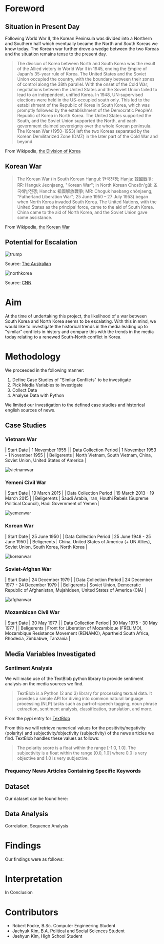 # Foreword

## Situation in Present Day

Following World War II, the Korean Peninsula was divided into a Northern and Southern half which eventually became the North and South Koreas we know today. The Korean war further drove a wedge between the two Koreas and the situation remains tense to the present day.

> The division of Korea between North and South Korea was the result of the Allied victory in World War II in 1945, ending the Empire of Japan's 35-year rule of Korea. The United States and the Soviet Union occupied the country, with the boundary between their zones of control along the 38th parallel. With the onset of the Cold War, negotiations between the United States and the Soviet Union failed to lead to an independent, unified Korea. In 1948, UN-supervised elections were held in the US-occupied south only. This led to the establishment of the Republic of Korea in South Korea, which was promptly followed by the establishment of the Democratic People's Republic of Korea in North Korea. The United States supported the South, and the Soviet Union supported the North, and each government claimed sovereignty over the whole Korean peninsula. The Korean War (1950–1953) left the two Koreas separated by the Korean Demilitarized Zone (DMZ) in the later part of the Cold War and beyond.

From Wikipedia, [the Division of Korea](https://en.wikipedia.org/wiki/Division_of_Korea)

## Korean War

> The Korean War (in South Korean Hangul: 한국전쟁; Hanja: 韓國戰爭; RR: Hanguk Jeonjaeng, "Korean War"; in North Korean Chosŏn'gŭl: 조국해방전쟁; Hancha: 祖國解放戰爭; MR: Choguk haebang chǒnjaeng, "Fatherland Liberation War"; 25 June 1950 – 27 July 1953) began when North Korea invaded South Korea. The United Nations, with the United States as the principal force, came to the aid of South Korea. China came to the aid of North Korea, and the Soviet Union gave some assistance.

From Wikipedia, [the Korean War](https://en.wikipedia.org/wiki/Korean_War)

## Potential for Escalation

![trump](http://i.imgur.com/Q1xzzj4.png "Trump North Korea")

Source: [The Australian](http://www.theaustralian.com.au/news/world/the-times/trump-tells-senator-he-is-prepared-to-go-to-war-over-north-korea/news-story/ef6283a4a11717820f1f9548ed43d5d9)

![northkorea](http://i.imgur.com/6chVdBJ.png "North Korea Missile Test")

Source: [CNN](http://edition.cnn.com/2017/07/31/asia/north-korea-missile-test-catchup/index.html)

# Aim

At the time of undertaking this project, the likelihood of a war between South Korea and North Korea seems to be escalating. With this in mind, we would like to investigate the historical trends in the media leading up to "similar" conflicts in history and compare this with the trends in the media today relating to a renewed South-North conflict in Korea.

# Methodology

We proceeded in the following manner:

1. Define Case Studies of "Similar Conflicts" to be investigate
2. Pick Media Variables to Investigate
3. Collect Data
4. Analyse Data with Python 

We limited our investigation to the defined case studies and historical english sources of news.

## Case Studies

### Vietnam War

| Start Date | 1 November 1955 |
| Data Collection Period | 1 November 1953 - 1 November 1955 |
| Beligerents | North Vietnam, South Vietnam, China, Soviet Union, United States of America |

![vietnamwar](http://jackietywls.weebly.com/uploads/1/7/2/7/17279018/7394841_orig.png "Vietnam War")

### Yemeni Civil War

| Start Date | 19 March 2015 |
| Data Collection Period | 19 March 2013 - 19 March 2015 |
| Beligerents | Saudi Arabia, Iran, Houthi Rebels (Supreme Political Council), Hadi Government of Yemen |

![yemenwar](http://static1.businessinsider.com/image/551575796bb3f7470c8e52ec-1190-625/these-maps-show-what-could-happen-next-in-yemen--and-how-it-could-impact-global-politics.jpg "Yemeni Civil War")

### Korean War

| Start Date | 25 June 1950 |
| Data Collection Period | 25 June 1948 - 25 June 1950 |
| Beligerents | China, United States of America (+ UN Allies), Soviet Union, South Korea, North Korea |

![koreanwar](https://kollathdesign.com/wp-content/uploads/2017/01/map_korean_war-800x389.png "Korean War")

### Soviet-Afghan War

| Start Date | 24 December 1979 |
| Data Collection Period | 24 December 1977 - 24 December 1979 |
| Beligerents | Soviet Union, Democratic Republic of Afghanistan, Mujahideen, United States of America (CIA) |

![afghanwar](https://en.wikipedia.org/wiki/Soviet%E2%80%93Afghan_War#/media/File:SovietInvasionAfghanistanMap.png "Soviet-Afghan War")

### Mozambican Civil War

| Start Date | 30 May 1977 |
| Data Collection Period | 30 May 1975 - 30 May 1977 |
| Beligerents | Front for Liberation of Mozambique (FRELIMO), Mozambique Resistance Movement (RENAMO), Apartheid South Africa, Rhodesia, Zimbabwe, Tanzania |

## Media Variables Investigated

### Sentiment Analysis

We will make use of the TextBlob python library to provide sentiment analysis on the media sources we find.

> TextBlob is a Python (2 and 3) library for processing textual data. It provides a simple API for diving into common natural language processing (NLP) tasks such as part-of-speech tagging, noun phrase extraction, sentiment analysis, classification, translation, and more.

From the pypi entry for [TextBlob](https://pypi.python.org/pypi/textblob)

From this we will retrieve numerical values for the positivity/negativity (polarity) and subjectivity/objectivity (subjectivity) of the news articles we find. TextBlob handles these values as follows:

> The polarity score is a float within the range \[-1.0, 1.0\]. The subjectivity is a float within the range \[0.0, 1.0\] where 0.0 is very objective and 1.0 is very subjective.

### Frequency News Articles Containing Specific Keywords

## Dataset

Our dataset can be found here:

## Data Analysis

Correlation, Sequence Analysis

# Findings

Our findings were as follows:

# Interpretation

In Conclusion

# Contributors

- Robert Focke, B.Sc. Computer Engineering Student
- Jaehyuk Kim, B.A. Political and Social Sciences Student
- Jaehyun Kim, High School Student
